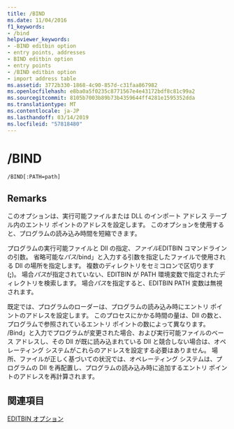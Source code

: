 ```yaml
---
title: /BIND
ms.date: 11/04/2016
f1_keywords:
- /bind
helpviewer_keywords:
- -BIND editbin option
- entry points, addresses
- BIND editbin option
- entry points
- /BIND editbin option
- import address table
ms.assetid: 3772b330-1868-4c90-857d-c31faa867982
ms.openlocfilehash: e8ba0a5f0235c8771567e4e43172bdf8c81c99a2
ms.sourcegitcommit: 8105b7003b89b73b4359644ff4281e1595352dda
ms.translationtype: MT
ms.contentlocale: ja-JP
ms.lasthandoff: 03/14/2019
ms.locfileid: "57818480"
---
```

# <a name="bind"></a>/BIND

```
/BIND[:PATH=path]
```

## <a name="remarks"></a>Remarks

このオプションは、実行可能ファイルまたは DLL のインポート アドレス テーブル内のエントリ ポイントのアドレスを設定します。 このオプションを使用すると、プログラムの読み込み時間を短縮できます。

プログラムの実行可能ファイルと Dll の指定、*ファイル*EDITBIN コマンドラインの引数。 省略可能な*パス*/bind」と入力する引数を指定したファイルで使用される Dll の場所を指定します。 複数のディレクトリをセミコロンで区切ります (**;**)。 場合*パス*が指定されていない、EDITBIN が PATH 環境変数で指定されたディレクトリを検索します。 場合*パス*を指定すると、EDITBIN PATH 変数は無視されます。

既定では、プログラムのローダーは、プログラムの読み込み時にエントリ ポイントのアドレスを設定します。 このプロセスにかかる時間の量は、Dll の数と、プログラムで参照されているエントリ ポイントの数によって異なります。 /Bind」と入力でプログラムが変更された場合、および実行可能ファイルのベース アドレスし、その Dll が既に読み込まれている Dll と競合しない場合は、オペレーティング システムがこれらのアドレスを設定する必要はありません。 場所、ファイルが正しく基づいての状況では、オペレーティング システムは、プログラムの Dll を再配置し、プログラムの読み込み時に追加するエントリ ポイントのアドレスを再計算されます。

## <a name="see-also"></a>関連項目

[EDITBIN オプション](editbin-options.md)
